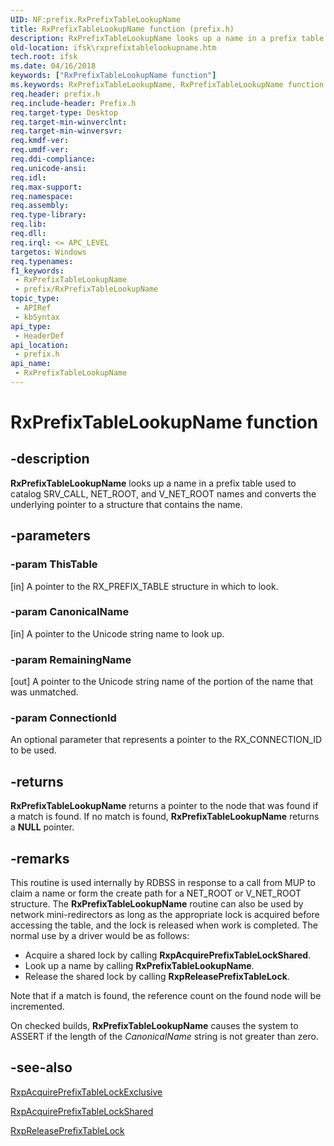 ```yaml
---
UID: NF:prefix.RxPrefixTableLookupName
title: RxPrefixTableLookupName function (prefix.h)
description: RxPrefixTableLookupName looks up a name in a prefix table used to catalog SRV_CALL, NET_ROOT, and V_NET_ROOT names and converts the underlying pointer to a structure that contains the name.
old-location: ifsk\rxprefixtablelookupname.htm
tech.root: ifsk
ms.date: 04/16/2018
keywords: ["RxPrefixTableLookupName function"]
ms.keywords: RxPrefixTableLookupName, RxPrefixTableLookupName function [Installable File System Drivers], ifsk.rxprefixtablelookupname, prefix/RxPrefixTableLookupName, rxref_e46fe04e-07a6-4733-936e-e70a51009618.xml
req.header: prefix.h
req.include-header: Prefix.h
req.target-type: Desktop
req.target-min-winverclnt: 
req.target-min-winversvr: 
req.kmdf-ver: 
req.umdf-ver: 
req.ddi-compliance: 
req.unicode-ansi: 
req.idl: 
req.max-support: 
req.namespace: 
req.assembly: 
req.type-library: 
req.lib: 
req.dll: 
req.irql: <= APC_LEVEL
targetos: Windows
req.typenames: 
f1_keywords:
 - RxPrefixTableLookupName
 - prefix/RxPrefixTableLookupName
topic_type:
 - APIRef
 - kbSyntax
api_type:
 - HeaderDef
api_location:
 - prefix.h
api_name:
 - RxPrefixTableLookupName
---
```


# RxPrefixTableLookupName function


## -description

<b>RxPrefixTableLookupName</b> looks up a name in a prefix table used to catalog SRV_CALL, NET_ROOT, and V_NET_ROOT names and converts the underlying pointer to a structure that contains the name.

## -parameters

### -param ThisTable 

[in]
A pointer to the RX_PREFIX_TABLE structure in which to look.

### -param CanonicalName 

[in]
A pointer to the Unicode string name to look up.

### -param RemainingName 

[out]
A pointer to the Unicode string name of the portion of the name that was unmatched.

### -param ConnectionId

<p>An optional parameter that represents a pointer to the RX_CONNECTION_ID to be used.</p>

## -returns

<b>RxPrefixTableLookupName</b> returns a pointer to the node that was found if a match is found. If no match is found, <b>RxPrefixTableLookupName</b> returns a <b>NULL</b> pointer.

## -remarks

This routine is used internally by RDBSS in response to a call from MUP to claim a name or form the create path for a NET_ROOT or V_NET_ROOT structure. The <b>RxPrefixTableLookupName</b> routine can also be used by network mini-redirectors as long as the appropriate lock is acquired before accessing the table, and the lock is released when work is completed. The normal use by a driver would be as follows:

<ul>
<li>
Acquire a shared lock by calling <b>RxpAcquirePrefixTableLockShared</b>.

</li>
<li>
Look up a name by calling <b>RxPrefixTableLookupName</b>.

</li>
<li>
Release the shared lock by calling <b>RxpReleasePrefixTableLock</b>.

</li>
</ul>
Note that if a match is found, the reference count on the found node will be incremented. 

On checked builds, <b>RxPrefixTableLookupName</b> causes the system to ASSERT if the length of the <i>CanonicalName</i> string is not greater than zero.

## -see-also

<a href="/windows-hardware/drivers/ddi/prefix/nf-prefix-rxpacquireprefixtablelockexclusive">RxpAcquirePrefixTableLockExclusive</a>



<a href="/windows-hardware/drivers/ddi/prefix/nf-prefix-rxpacquireprefixtablelockshared">RxpAcquirePrefixTableLockShared</a>



<a href="/windows-hardware/drivers/ddi/prefix/nf-prefix-rxpreleaseprefixtablelock">RxpReleasePrefixTableLock</a>
